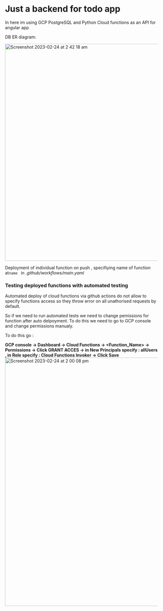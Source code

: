 # Just a backend for todo app

In here im using GCP PostgreSQL and Python Cloud functions as an API for angular app


DB ER diagram: 


<img width="715" alt="Screenshot 2023-02-24 at 2 42 18 am" src="https://user-images.githubusercontent.com/71220725/221068216-8251f78e-afa7-4a32-ba0a-88237259e77f.png">


Deployment of individual function on push , specifiying name of function at```name ``` in *.github/workflows/main.yaml*





### Testing deployed functions with automated testing

  Automated deploy of cloud functions via github actions do not allow to specify functions access so they throw error on all unathorised requests by default.
    
  So if we need to run automated tests we need to change pemissions for function after auto delpoyment. To do this we need to go to GCP console and
  change permissions manualy. 
  
  To do this go : 
  
**GCP console -> Dashboard -> Cloud Functions -> <Function_Name> -> Permissions -> Click GRANT ACCES -> in New Principals specify : allUsers , in Role specify : Cloud Functions Invoker -> Click Save**
    <img width="818" alt="Screenshot 2023-02-24 at 2 00 08 pm" src="https://user-images.githubusercontent.com/71220725/221081388-a53938b9-c9a9-4fa8-9424-08c91d5bddc5.png">
